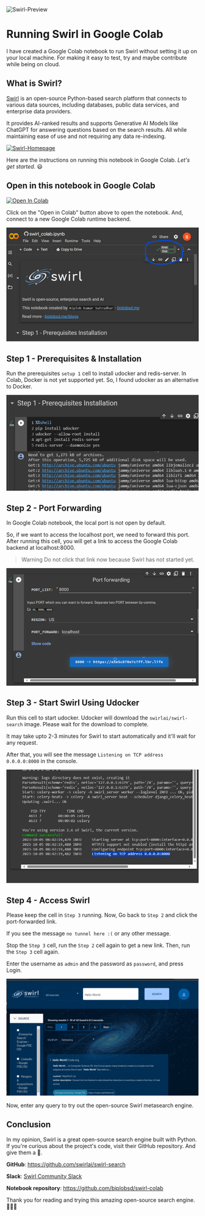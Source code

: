 ![Swirl-Preview](https://raw.githubusercontent.com/biplobsd/biplobsd.github.io/data/images/swirl/swirl-preview.gif)

# Running Swirl in Google Colab

I have created a Google Colab notebook to run Swirl without setting it up on your local machine. For making it easy to test, try and maybe contribute while being on cloud. 

## What is Swirl?

[Swirl](https://github.com/swirlai/swirl-search) is an open-source Python-based search platform that connects to various data sources, including databases, public data services, and enterprise data providers.
 
It provides AI-ranked results and supports Generative AI Models like ChatGPT for answering questions based on the search results. All while maintaining ease of use and not requiring any data re-indexing.

[![Swirl-Homepage](https://res.cloudinary.com/practicaldev/image/fetch/s--X-rNMgzW--/c_limit%2Cf_auto%2Cfl_progressive%2Cq_auto%2Cw_800/https://dev-to-uploads.s3.amazonaws.com/uploads/articles/x9ontxlnwqgllg71nm3t.png)](https://swirl.today/)


Here are the instructions on running this notebook in Google Colab. _Let's get started._ 😃

## Open in this notebook in Google Colab

<a href="https://colab.research.google.com/github/biplobsd/swirl-colab/blob/master/swirl_colab.ipynb" target="_parent\"><img src="https://colab.research.google.com/assets/colab-badge.svg" alt="Open In Colab"/></a>

Click on the "Open in Colab" button above to open the notebook. And, connect to a new Google Colab runtime backend.

![Connect-Runtime](https://raw.githubusercontent.com/biplobsd/biplobsd.github.io/data/images/swirl/connect-runtime.png)

## Step 1 - Prerequisites & Installation

Run the prerequisites `setup 1` cell to install udocker and redis-server. In Colab, Docker is not yet supported yet. So, I found udocker as an alternative to Docker.

![Step-1](https://raw.githubusercontent.com/biplobsd/biplobsd.github.io/data/images/swirl/step-1.png)


## Step 2 - Port Forwarding 

In Google Colab notebook, the local port is not open by default. 

So, if we want to access the localhost port, we need to forward this port. 
After running this cell, you will get a link to access the Google Colab backend at localhost:8000. 

> Warning
Do not click that link now because Swirl has not started yet.

![Step-2](https://raw.githubusercontent.com/biplobsd/biplobsd.github.io/data/images/swirl/step-2.png)

## Step 3 - Start Swirl Using Udocker

Run this cell to start udocker. Udocker will download the `swirlai/swirl-search` image. Please wait for the download to complete. 

It may take upto 2-3 minutes for Swirl to start automatically and it'll wait for any request.

After that, you will see the message `Listening on TCP address 0.0.0.0:8000` in the console.

![Step-3](https://raw.githubusercontent.com/biplobsd/biplobsd.github.io/data/images/swirl/step-3.png)

## Step 4 - Access Swirl

Please keep the cell in  `Step 3` running. Now, Go back to `Step 2` and click the port-forwarded link.

If you see the message `no tunnel here :(` or any other message. 

Stop the `Step 3` cell, run the `Step 2` cell again to get a new link. Then, run the `Step 3` cell again.

Enter the username as `admin` and the password as `password`, and press Login.

![Galaxy-UI](https://raw.githubusercontent.com/biplobsd/biplobsd.github.io/data/images/swirl/Final.png)

Now, enter any query to try out the open-source Swirl metasearch engine.

## Conclusion

In my opinion, Swirl is a great open-source search engine built with Python. If you're curious about the project's code, visit their GitHub repository. And give them a 🌟.

**GitHub**: https://github.com/swirlai/swirl-search <br>

**Slack**: [Swirl Community Slack](https://join.slack.com/t/swirlmetasearch/shared_invite/zt-1qk7q02eo-kpqFAbiZJGOdqgYVvR1sfw)

**Notebook repository**: https://github.com/biplobsd/swirl-colab

Thank you for reading and trying this amazing open-source search engine. 🚀🚀🚀
